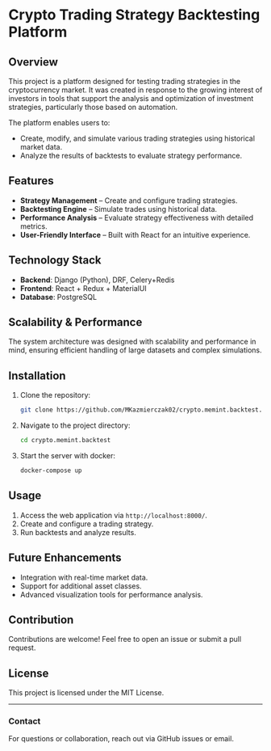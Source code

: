 # Crypto Trading Strategy Backtesting Platform

## Overview

This project is a platform designed for testing trading strategies in the cryptocurrency market. It was created in response to the growing interest of investors in tools that support the analysis and optimization of investment strategies, particularly those based on automation.

The platform enables users to:

- Create, modify, and simulate various trading strategies using historical market data.
- Analyze the results of backtests to evaluate strategy performance.

## Features

- **Strategy Management** – Create and configure trading strategies.
- **Backtesting Engine** – Simulate trades using historical data.
- **Performance Analysis** – Evaluate strategy effectiveness with detailed metrics.
- **User-Friendly Interface** – Built with React for an intuitive experience.

## Technology Stack

- **Backend**: Django (Python), DRF, Celery+Redis
- **Frontend**: React + Redux + MaterialUI
- **Database**: PostgreSQL

## Scalability & Performance

The system architecture was designed with scalability and performance in mind, ensuring efficient handling of large datasets and complex simulations.

## Installation

1. Clone the repository:
   ```sh
   git clone https://github.com/MKazmierczak02/crypto.memint.backtest.git
   ```
2. Navigate to the project directory:
   ```sh
   cd crypto.memint.backtest
   ```
3. Start the server with docker:
   ```sh
   docker-compose up
   ```

## Usage

1. Access the web application via `http://localhost:8000/`.
2. Create and configure a trading strategy.
3. Run backtests and analyze results.

## Future Enhancements

- Integration with real-time market data.
- Support for additional asset classes.
- Advanced visualization tools for performance analysis.

## Contribution

Contributions are welcome! Feel free to open an issue or submit a pull request.

## License

This project is licensed under the MIT License.

---

### Contact

For questions or collaboration, reach out via GitHub issues or email.

